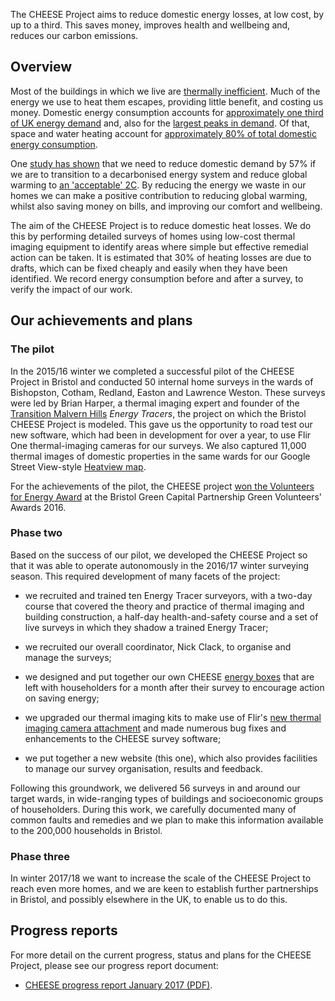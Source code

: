 
<div class="splash">
<p>The CHEESE Project aims to reduce domestic energy losses, at low cost,
by up to a third. This saves money, improves health and wellbeing and,
reduces our carbon emissions.</p>
</div>

## Overview

Most of the buildings in which we live are [thermally
inefficient](https://en.wikipedia.org/wiki/Energy_efficiency_in_British_housing).
Much of the energy we use to heat them escapes, providing little benefit, and
costing us money. Domestic energy consumption accounts for [approximately one
third of UK energy
demand](https://www.gov.uk/government/collections/energy-consumption-in-the-uk)
and, also for the [largest peaks in demand](http://gridwatch.co.uk/). Of that,
space and water heating account for [approximately 80% of total domestic energy
consumption](https://www.gov.uk/government/statistics/energy-consumption-in-the-uk).

One [study has
shown](http://www.demandenergyequality.org/2030-energy-scenario.html) that we
need to reduce domestic demand by 57% if we are to transition to a decarbonised
energy system and reduce global warming to [an 'acceptable'
2C](https://en.wikipedia.org/wiki/Avoiding_Dangerous_Climate_Change).  By
reducing the energy we waste in our homes we can make a positive contribution
to reducing global warming, whilst also saving money on bills, and improving
our comfort and wellbeing.

The aim of the CHEESE Project is to reduce domestic heat losses. We do
this by performing detailed surveys of homes using low-cost thermal imaging
equipment to identify areas where simple but effective remedial action can be
taken. It is estimated that 30% of heating losses are due to drafts, which can
be fixed cheaply and easily when they have been identified.  We record
energy consumption before and after a survey, to verify the impact of our
work.

## Our achievements and plans

<a name="pilot"></a>
### The pilot

In the 2015/16 winter we completed a successful pilot of the CHEESE Project in
Bristol and conducted 50 internal home surveys in the wards of Bishopston,
Cotham, Redland, Easton and Lawrence Weston. These surveys were led by Brian
Harper, a thermal imaging expert and founder of the [Transition Malvern
Hills](https://transitionmalvernhills.org.uk) *Energy Tracers*,  the project on
which the Bristol CHEESE Project is modeled. This gave us the opportunity to
road test our new software, which had been in development for over a year, to
use Flir One thermal-imaging cameras for our surveys.  We also
captured 11,000 thermal images of domestic properties in the same wards for our
Google Street View-style [Heatview map](http://www.heatview.co.uk).

For the achievements of the pilot, the CHEESE project [won the Volunteers for Energy
Award](http://bristolgreencapital.org/winners-announced-in-the-green-volunteers-awards-2016)
at the Bristol Green Capital Partnership Green Volunteers' Awards 2016.

<a name="phase-two"></a>
### Phase two

Based on the success of our pilot, we developed the CHEESE Project so that it
was able to operate autonomously in the 2016/17 winter surveying season. This
required development of many facets of the project:

- we recruited and trained ten Energy Tracer surveyors, with a two-day course
  that covered the theory and practice of thermal imaging and building
  construction, a half-day health-and-safety course and a set of live surveys
  in which they shadow a trained Energy Tracer;

- we recruited our overall coordinator, Nick Clack, to organise and manage the
  surveys;

- we designed and put together our own CHEESE [energy boxes](/cheese-box) that
  are left with householders for a month after their survey to encourage action
  on saving energy;

- we upgraded our thermal imaging kits to make use of Flir's [new thermal
  imaging camera attachment](http://www.flir.co.uk/flirone) and made numerous
  bug fixes and enhancements to the CHEESE survey software;

- we put together a new website (this one), which also provides facilities to
  manage our survey organisation, results and feedback.

Following this groundwork, we delivered 56 surveys in and around our target
wards, in wide-ranging types of buildings and socioeconomic groups of
householders. During this work, we carefully documented many of common faults
and remedies and we plan to make this information available to the 200,000
households in Bristol.

### Phase three

In winter 2017/18 we want to increase the scale of the CHEESE Project to reach
even more homes, and we are keen to establish further partnerships in Bristol,
and possibly elsewhere in the UK, to enable us to do this.

## Progress reports

For more detail on the current progress, status and plans for the CHEESE
Project, please see our progress report document:

- [CHEESE progress report January 2017 (PDF)](/static/files/CHEESE-progress-Jan17.pdf).
